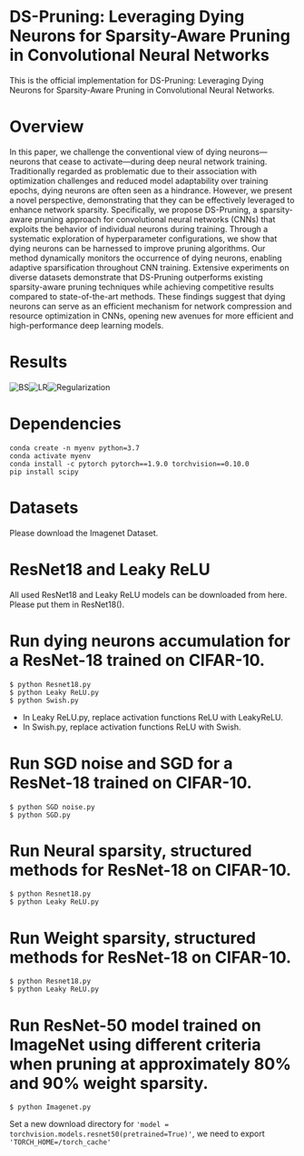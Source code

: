 # DS-Pruning: Leveraging Dying Neurons for Sparsity-Aware Pruning in Convolutional Neural Networks
This is the official implementation for DS-Pruning: Leveraging Dying Neurons for Sparsity-Aware Pruning in Convolutional Neural Networks.

# Overview
In this paper, we challenge the conventional view of dying neurons—neurons that cease to activate—during deep neural network training. Traditionally regarded as problematic due to their association with optimization challenges and reduced model adaptability over training epochs, dying neurons are often seen as a hindrance. However, we present a novel perspective, demonstrating that they can be effectively leveraged to enhance network sparsity. Specifically, we propose DS-Pruning, a sparsity-aware pruning approach for convolutional neural networks (CNNs) that exploits the behavior of individual neurons during training. Through a systematic exploration of hyperparameter configurations, we show that dying neurons can be harnessed to improve pruning algorithms. Our method dynamically monitors the occurrence of dying neurons, enabling adaptive sparsification throughout CNN training. Extensive experiments on diverse datasets demonstrate that DS-Pruning outperforms existing sparsity-aware pruning techniques while achieving competitive results compared to state-of-the-art methods. These findings suggest that dying neurons can serve as an efficient mechanism for network compression and resource optimization in CNNs, opening new avenues for more efficient and high-performance deep learning models.

# Results

![BS](https://github.com/wangbst/ExplainableP/assets/97005040/ed999e78-f198-42fb-a556-6f308ac0a163)![LR](https://github.com/wangbst/ExplainableP/assets/97005040/ac4abc77-595f-4d42-9a1f-4e81b2bb2432)![Regularization](https://github.com/wangbst/ExplainableP/assets/97005040/2c054748-7efc-434c-b321-90650f35ded3) 

# Dependencies
```shell
conda create -n myenv python=3.7
conda activate myenv
conda install -c pytorch pytorch==1.9.0 torchvision==0.10.0
pip install scipy
```

# Datasets
Please download the Imagenet Dataset. 

# ResNet18 and Leaky ReLU
All used ResNet18 and Leaky ReLU models can be downloaded from here. Please put them in ResNet18().

# Run dying neurons accumulation for a ResNet-18 trained on CIFAR-10.
 ```shell
$ python Resnet18.py
$ python Leaky ReLU.py
$ python Swish.py
```
- In Leaky ReLU.py, replace activation functions ReLU with LeakyReLU.
- In Swish.py, replace activation functions ReLU with Swish.

# Run SGD noise and SGD for a ResNet-18 trained on CIFAR-10.
 ```shell
$ python SGD noise.py
$ python SGD.py
```

# Run Neural sparsity, structured methods for ResNet-18 on CIFAR-10.
 ```shell
$ python Resnet18.py
$ python Leaky ReLU.py
```

 # Run Weight sparsity, structured methods for ResNet-18 on CIFAR-10.
 ```shell
$ python Resnet18.py
$ python Leaky ReLU.py
```

# Run ResNet-50 model trained on ImageNet using different criteria when pruning at approximately 80% and 90% weight sparsity.
 ```shell
$ python Imagenet.py
```
Set a new download directory for `'model = torchvision.models.resnet50(pretrained=True)'`, we need to export `'TORCH_HOME=/torch_cache'`
